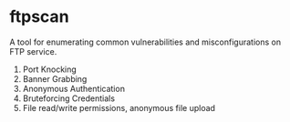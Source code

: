 # ftpscan
A tool for enumerating common vulnerabilities and misconfigurations on FTP service.
1. Port Knocking
2. Banner Grabbing
3. Anonymous Authentication
4. Bruteforcing Credentials
5. File read/write permissions, anonymous file upload

